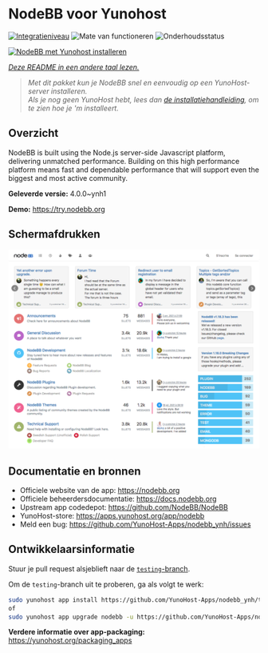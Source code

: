 <!--
NB: Deze README is automatisch gegenereerd door <https://github.com/YunoHost/apps/tree/master/tools/readme_generator>
Hij mag NIET handmatig aangepast worden.
-->

# NodeBB voor Yunohost

[![Integratieniveau](https://apps.yunohost.org/badge/integration/nodebb)](https://ci-apps.yunohost.org/ci/apps/nodebb/)
![Mate van functioneren](https://apps.yunohost.org/badge/state/nodebb)
![Onderhoudsstatus](https://apps.yunohost.org/badge/maintained/nodebb)

[![NodeBB met Yunohost installeren](https://install-app.yunohost.org/install-with-yunohost.svg)](https://install-app.yunohost.org/?app=nodebb)

*[Deze README in een andere taal lezen.](./ALL_README.md)*

> *Met dit pakket kun je NodeBB snel en eenvoudig op een YunoHost-server installeren.*  
> *Als je nog geen YunoHost hebt, lees dan [de installatiehandleiding](https://yunohost.org/install), om te zien hoe je 'm installeert.*

## Overzicht

NodeBB is built using the Node.js server-side Javascript platform, delivering unmatched performance.
Building on this high performance platform means fast and dependable performance that will support even the biggest and most active community.

**Geleverde versie:** 4.0.0~ynh1

**Demo:** <https://try.nodebb.org>

## Schermafdrukken

![Schermafdrukken van NodeBB](./doc/screenshots/screenshot.png)

## Documentatie en bronnen

- Officiele website van de app: <https://nodebb.org>
- Officiele beheerdersdocumentatie: <https://docs.nodebb.org>
- Upstream app codedepot: <https://github.com/NodeBB/NodeBB>
- YunoHost-store: <https://apps.yunohost.org/app/nodebb>
- Meld een bug: <https://github.com/YunoHost-Apps/nodebb_ynh/issues>

## Ontwikkelaarsinformatie

Stuur je pull request alsjeblieft naar de [`testing`-branch](https://github.com/YunoHost-Apps/nodebb_ynh/tree/testing).

Om de `testing`-branch uit te proberen, ga als volgt te werk:

```bash
sudo yunohost app install https://github.com/YunoHost-Apps/nodebb_ynh/tree/testing --debug
of
sudo yunohost app upgrade nodebb -u https://github.com/YunoHost-Apps/nodebb_ynh/tree/testing --debug
```

**Verdere informatie over app-packaging:** <https://yunohost.org/packaging_apps>
